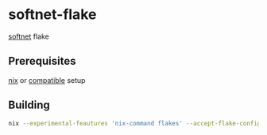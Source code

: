 # softnet-flake

[softnet](https://github.com/cirruslabs/softnet) flake


## Prerequisites

[nix](https://nixos.org/download/) or [compatible](https://lix.systems/install/) setup


## Building

```sh
nix --experimental-feautures 'nix-command flakes' --accept-flake-config github:ink-splatters/softnet-flake
```

